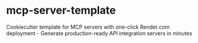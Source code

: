 # mcp-server-template
Cookiecutter template for MCP servers with one-click Render.com deployment - Generate production-ready API integration servers in minutes
